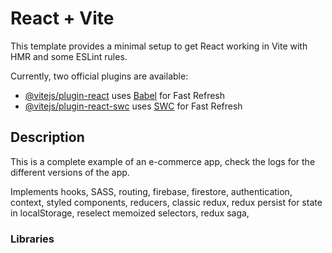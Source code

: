 # React + Vite

This template provides a minimal setup to get React working in Vite with HMR and some ESLint rules.

Currently, two official plugins are available:

-   [@vitejs/plugin-react](https://github.com/vitejs/vite-plugin-react/blob/main/packages/plugin-react/README.md) uses [Babel](https://babeljs.io/) for Fast Refresh
-   [@vitejs/plugin-react-swc](https://github.com/vitejs/vite-plugin-react-swc) uses [SWC](https://swc.rs/) for Fast Refresh

## Description

This is a complete example of an e-commerce app, check the logs for the different versions of the app.

Implements hooks, SASS, routing, firebase, firestore, authentication, context, styled components, reducers, classic redux, redux persist for state in localStorage, reselect memoized selectors, redux saga,

### Libraries
